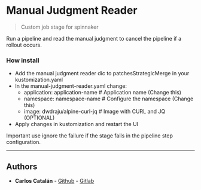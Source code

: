 # Manual Judgment Reader
> Custom job stage for spinnaker

Run a pipeline and read the manual judgment to cancel the pipeline if a rollout occurs.

### How install

- Add the manual judgment reader dic to patchesStrategicMerge in your kustomization.yaml
- In the manual-judgment-reader.yaml change:
  - application: application-name # Application name (Change this)
  - namespace: namespace-name # Configure the namespace (Change this)
  - image: dwdraju/alpine-curl-jq # Image with CURL and JQ (OPTIONAL)
- Apply changes in kustomization and restart the UI

Important use ignore the failure if the stage fails in the pipeline step configuration.

---

## Authors
* **Carlos Catalán** - [Github](https://github.com/carloscatalanl)  - [Gitlab](https://gitlab.com/carloscatalanl) 